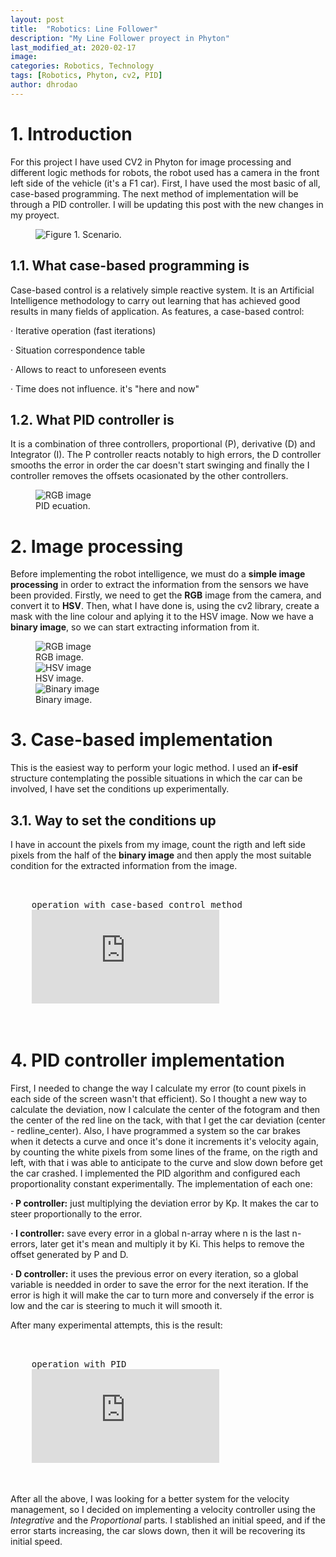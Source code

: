 ```yaml
---
layout: post
title:  "Robotics: Line Follower"
description: "My Line Follower proyect in Phyton"
last_modified_at: 2020-02-17
image:
categories: Robotics, Technology
tags: [Robotics, Phyton, cv2, PID]
author: dhrodao
---
```

# 1. Introduction

For this project I have used CV2 in Phyton for image processing and different logic methods for robots, the robot used has a camera in the front left side of the vehicle (it's a F1 car). First, I have used the most basic of all, case-based programming. The next method of implementation will be through a PID controller. I will be updating this post with the new changes in my proyect.

<figure class="align-center">
  <img src="{{ "/assets/images/blog/escenario.png" | absolute_url }}" alt="Figure 1. Scenario.">
</figure>

## 1.1. What case-based programming is

Case-based control is a relatively simple reactive system. It is an Artificial Intelligence methodology to carry out learning that has achieved good results in many fields of application. As features, a case-based control:
<p>
    · Iterative operation (fast iterations)
</p>
<p>
    · Situation correspondence table
</p>
<p>
    · Allows to react to unforeseen events
</p>
<p>
    · Time does not influence. it's "here and now"
 </p>

## 1.2. What PID controller is

It is a combination of three controllers, proportional (P), derivative (D) and Integrator (I). The P controller reacts notably to high errors, the D controller smooths the error in order the car doesn't start swinging and finally the I controller removes the offsets ocasionated by the other controllers.
<figure class="align-center">
  <img src="{{ '/assets/images/blog/PID.png' | absolute_url }}" alt="RGB image">
  <figcaption>PID ecuation.</figcaption>
</figure>



# 2. Image processing

Before implementing the robot intelligence, we must do a **simple image processing** in order to extract the information from the sensors we have been provided. Firstly, we need to get the **RGB** image from the camera, and convert it to **HSV**. Then, what I have done is, using the cv2 library, create a mask with the line colour and aplying it to the HSV image. Now we have a **binary image**, so we can start extracting information from it.

<figure class="align-center">
  <img src="{{ '/assets/images/blog/rgb.png' | absolute_url }}" alt="RGB image">
  <figcaption>RGB image.</figcaption>

  <img src="{{ '/assets/images/blog/hsv.png' | absolute_url }}" alt="HSV image">
  <figcaption>HSV image.</figcaption>

  <img src="{{ '/assets/images/blog/binary.png' | absolute_url }}" alt="Binary image">
  <figcaption>Binary image.</figcaption>
</figure>

# 3. Case-based implementation

This is the easiest way to perform your logic method. I used an **if-esif** structure contemplating the possible situations in which the car can be involved, I have set the conditions up experimentally.

## 3.1. Way to set the conditions up

I have in account the pixels from my image, count the rigth and left side pixels from the half of the **binary image** and then apply the most suitable condition for the extracted information from the image.

<pre>
  <div class="video-responsive">
    operation with case-based control method
    <iframe  src="https://www.youtube.com/embed/DZe6JDucfn0" frameborder="0" allowfullscreen="allowfullscreen"></iframe>
  </div>
</pre>


# 4. PID controller implementation

First, I needed to change the way I calculate my error (to count pixels in each side of the screen wasn't that efficient). So I thought a new way to calculate the deviation, now I calculate the center of the fotogram and then the center of the red line on the tack, with that I get the car deviation (center - redline_center).
Also, I have programmed a system so the car brakes when it detects a curve and once it's done it increments it's velocity again, by counting the white pixels from some lines of the frame, on the rigth and left, with that i was able to anticipate to the curve and slow down before get the car crashed.
I implemented the PID algorithm and configured each proportionality constant experimentally. The implementation of each one:

<p>
  <strong>· P controller:</strong> just multiplying the deviation error by Kp. It makes the car to steer proportionally to the error.
</p>
<p>
    <strong>· I controller:</strong> save every error in a global n-array where n is the last n-errors, later get it's mean and multiply it by               Ki. This helps to remove the offset generated by P and D.
</p>
<p>
    <strong>· D controller:</strong> it uses the previous error on every iteration, so a global variable is needded in order to save the error for the next iteration. If the error is high it will make the car to turn more and conversely if the error is low and the car is steering to much it will smooth it.
</p>

After many experimental attempts, this is the result:

<pre>
  <div class="video-responsive">
    operation with PID
    <iframe  src="https://www.youtube.com/embed/sEzLuU40e9Y" frameborder="0" allowfullscreen="allowfullscreen"></iframe>
  </div>
</pre>

After all the above, I was looking for a better system for the velocity management, so I decided on implementing a velocity controller using the <em>Integrative</em> and the <em>Proportional</em> parts. I stablished an initial speed, and if the error starts increasing, the car slows down, then it will be recovering its initial speed.
